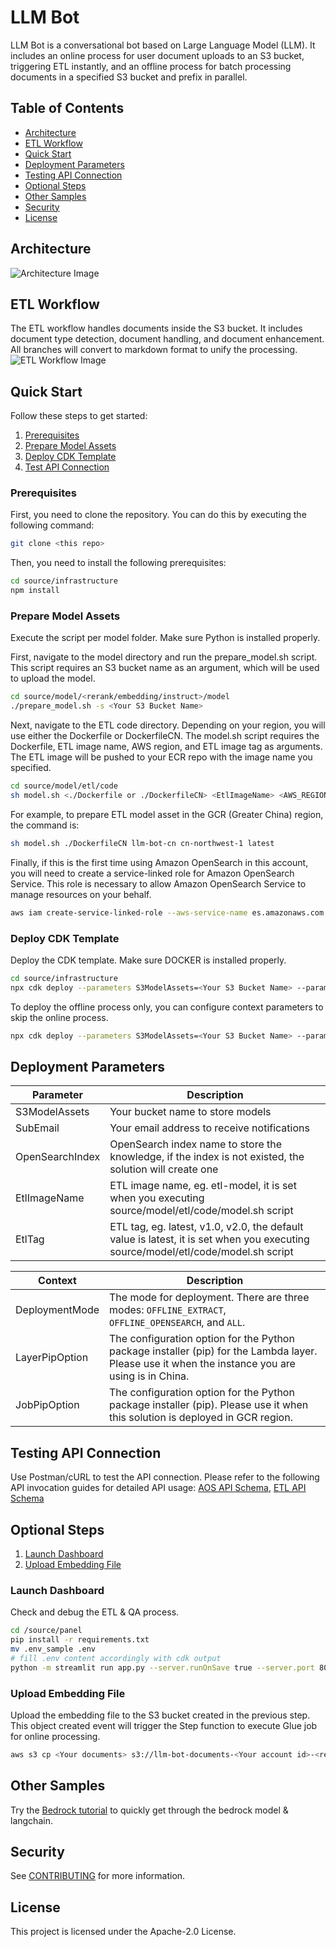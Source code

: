 # LLM Bot

LLM Bot is a conversational bot based on Large Language Model (LLM). It includes an online process for user document uploads to an S3 bucket, triggering ETL instantly, and an offline process for batch processing documents in a specified S3 bucket and prefix in parallel.

## Table of Contents
- [Architecture](#architecture)
- [ETL Workflow](#etl-workflow)
- [Quick Start](#quick-start)
- [Deployment Parameters](#deployment-parameters)
- [Testing API Connection](#testing-api-connection)
- [Optional Steps](#optional-steps)
- [Other Samples](#other-samples)
- [Security](#security)
- [License](#license)

## Architecture
![Architecture Image](https://github.com/aws-samples/llm-bot/assets/23544182/f1b52f91-cc20-409b-bb28-8e7810e34543)

## ETL Workflow
The ETL workflow handles documents inside the S3 bucket. It includes document type detection, document handling, and document enhancement. All branches will convert to markdown format to unify the processing.
![ETL Workflow Image](https://github.com/aws-samples/llm-bot/assets/23544182/f35915ee-69ef-4f15-af83-e0df1d1249be)

## Quick Start
Follow these steps to get started:

1. [Prerequisites](#prerequisites)
2. [Prepare Model Assets](#prepare-model-assets)
3. [Deploy CDK Template](#deploy-cdk-template)
4. [Test API Connection](#testing-api-connection)

### Prerequisites
First, you need to clone the repository. You can do this by executing the following command:
```bash
git clone <this repo>
```

Then, you need to install the following prerequisites:
```bash
cd source/infrastructure
npm install
```

### Prepare Model Assets
Execute the script per model folder. Make sure Python is installed properly.

First, navigate to the model directory and run the prepare_model.sh script. This script requires an S3 bucket name as an argument, which will be used to upload the model.

```bash
cd source/model/<rerank/embedding/instruct>/model
./prepare_model.sh -s <Your S3 Bucket Name>
```

Next, navigate to the ETL code directory. Depending on your region, you will use either the Dockerfile or DockerfileCN. The model.sh script requires the Dockerfile, ETL image name, AWS region, and ETL image tag as arguments. The ETL image will be pushed to your ECR repo with the image name you specified.

```bash
cd source/model/etl/code
sh model.sh <./Dockerfile or ./DockerfileCN> <EtlImageName> <AWS_REGION> <EtlImageTag>
```

For example, to prepare ETL model asset in the GCR (Greater China) region, the command is:

```bash
sh model.sh ./DockerfileCN llm-bot-cn cn-northwest-1 latest
```

Finally, if this is the first time using Amazon OpenSearch in this account, you will need to create a service-linked role for Amazon OpenSearch Service. This role is necessary to allow Amazon OpenSearch Service to manage resources on your behalf.

```bash
aws iam create-service-linked-role --aws-service-name es.amazonaws.com
```

### Deploy CDK Template
Deploy the CDK template. Make sure DOCKER is installed properly.

```bash
cd source/infrastructure
npx cdk deploy --parameters S3ModelAssets=<Your S3 Bucket Name> --parameters SubEmail=<Your email address> --parameters OpenSearchIndex=<Your OpenSearch Index Name> --parameters EtlImageName=<Your ETL model name> --parameters ETLTag=<Your ETL tag name>
```

To deploy the offline process only, you can configure context parameters to skip the online process. 

```bash
npx cdk deploy --parameters S3ModelAssets=<Your S3 Bucket Name> --parameters SubEmail=<Your email address> --parameters OpenSearchIndex=<Your OpenSearch Index Name> --parameters EtlImageName=<Your ETL model name> --parameters ETLTag=<Your ETL tag name> --context DeploymentMode="OFFLINE_EXTRACT"

```

## Deployment Parameters
| Parameter | Description |
|-|-|
| S3ModelAssets | Your bucket name to store models |
| SubEmail | Your email address to receive notifications |
| OpenSearchIndex | OpenSearch index name to store the knowledge, if the index is not existed, the solution will create one |
| EtlImageName | ETL image name, eg. etl-model, it is set when you executing source/model/etl/code/model.sh script |
| EtlTag | ETL tag, eg. latest, v1.0, v2.0, the default value is latest, it is set when you executing source/model/etl/code/model.sh script |

| Context | Description |
|---------|-------------|
| DeploymentMode | The mode for deployment. There are three modes: `OFFLINE_EXTRACT`, `OFFLINE_OPENSEARCH`, and `ALL`. |
| LayerPipOption | The configuration option for the Python package installer (pip) for the Lambda layer. Please use it when the instance you are using is in China. |
| JobPipOption | The configuration option for the Python package installer (pip). Please use it when this solution is deployed in GCR region. |


## Testing API Connection
Use Postman/cURL to test the API connection. Please refer to the following API invocation guides for detailed API usage: [AOS API Schema](https://github.com/aws-samples/llm-bot/tree/main/docs/AOS_API_SCHEMA.md), [ETL API Schema](https://github.com/aws-samples/llm-bot/tree/main/docs/ETL_API_SCHEMA.md)

## Optional Steps
1. [Launch Dashboard](#launch-dashboard)
2. [Upload Embedding File](#upload-embedding-file)

### Launch Dashboard
Check and debug the ETL & QA process.

```bash
cd /source/panel
pip install -r requirements.txt
mv .env_sample .env
# fill .env content accordingly with cdk output
python -m streamlit run app.py --server.runOnSave true --server.port 8088 --browser.gatherUsageStats false --server.fileWatcherType none
```

### Upload Embedding File
Upload the embedding file to the S3 bucket created in the previous step. This object created event will trigger the Step function to execute Glue job for online processing.

```bash
aws s3 cp <Your documents> s3://llm-bot-documents-<Your account id>-<region>/<Your S3 bucket prefix>/
```

## Other Samples
Try the [Bedrock tutorial](https://github.com/aws-samples/llm-bot/blob/main/sample/bedrock-tuturial.ipynb) to quickly get through the bedrock model & langchain.

## Security
See [CONTRIBUTING](CONTRIBUTING.md#security-issue-notifications) for more information.

## License
This project is licensed under the Apache-2.0 License.